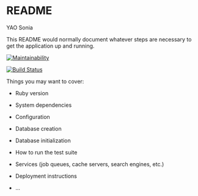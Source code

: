 # README

YAO Sonia 

This README would normally document whatever steps are necessary to get the
application up and running.

[![Maintainability](https://api.codeclimate.com/v1/badges/c7ebbf20e6152b6600c1/maintainability)](https://codeclimate.com/github/yaosonia/Lpa/maintainability)

[![Build Status](https://travis-ci.org/yaosonia/Lpa.svg?branch=master)](https://travis-ci.org/yaosonia/Lpa)

Things you may want to cover:

* Ruby version

* System dependencies

* Configuration

* Database creation

* Database initialization

* How to run the test suite

* Services (job queues, cache servers, search engines, etc.)

* Deployment instructions

* ...

